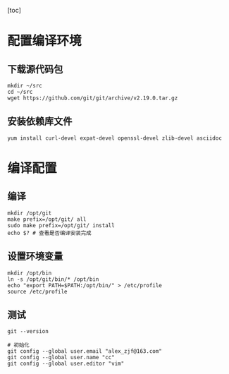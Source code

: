[toc]

# 配置编译环境

## 下载源代码包

```shell
mkdir ~/src
cd ~/src
wget https://github.com/git/git/archive/v2.19.0.tar.gz
```

## 安装依赖库文件

```shell
yum install curl-devel expat-devel openssl-devel zlib-devel asciidoc
```

# 编译配置

## 编译

```shell
mkdir /opt/git
make prefix=/opt/git/ all
sudo make prefix=/opt/git/ install
echo $? # 查看是否编译安装完成
```

## 设置环境变量

```shell
mkdir /opt/bin
ln -s /opt/git/bin/* /opt/bin
echo "export PATH=$PATH:/opt/bin/" > /etc/profile
source /etc/profile
```

## 测试

```shell
git --version

# 初始化
git config --global user.email "alex_zjf@163.com"
git config --global user.name "cc"
git config --global user.editor "vim"
```